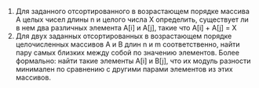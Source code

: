 1. Для заданного отсортированного в возрастающем порядке массива A целых чисел длины n и целого числа X определить, существует ли в нем два различных элемента A[i] и A[j], такие что A[i] + A[j] = X
2. Для двух заданных отсортированных в возрастающем порядке целочисленных массивов A и B длин n и m соответственно, найти пару самых близких между собой по значению элементов. Более формально: найти такие элементы A[i] и B[j], что их модуль разности минимален по сравнению с другими парами элементов из этих массивов.